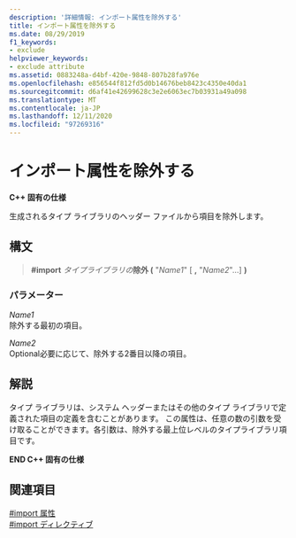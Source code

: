 ```yaml
---
description: '詳細情報: インポート属性を除外する'
title: インポート属性を除外する
ms.date: 08/29/2019
f1_keywords:
- exclude
helpviewer_keywords:
- exclude attribute
ms.assetid: 0883248a-d4bf-420e-9848-807b28fa976e
ms.openlocfilehash: e856544f812fd5d0b14676beb8423c4350e40da1
ms.sourcegitcommit: d6af41e42699628c3e2e6063ec7b03931a49a098
ms.translationtype: MT
ms.contentlocale: ja-JP
ms.lasthandoff: 12/11/2020
ms.locfileid: "97269316"
---
```

# <a name="exclude-import-attribute"></a>インポート属性を除外する

**C++ 固有の仕様**

生成されるタイプ ライブラリのヘッダー ファイルから項目を除外します。

## <a name="syntax"></a>構文

> **#import** *タイプライブラリの***除外 (** "*Name1*" [ **,** "*Name2*"...] **)**

### <a name="parameters"></a>パラメーター

*Name1*\
除外する最初の項目。

*Name2*\
Optional必要に応じて、除外する2番目以降の項目。

## <a name="remarks"></a>解説

タイプ ライブラリは、システム ヘッダーまたはその他のタイプ ライブラリで定義された項目の定義を含むことがあります。 この属性は、任意の数の引数を受け取ることができます。各引数は、除外する最上位レベルのタイプライブラリ項目です。

**END C++ 固有の仕様**

## <a name="see-also"></a>関連項目

[#import 属性](../preprocessor/hash-import-attributes-cpp.md)\
[#import ディレクティブ](../preprocessor/hash-import-directive-cpp.md)
